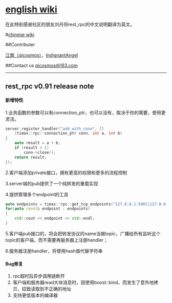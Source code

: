 # [english wiki](https://github.com/topcpporg/rest_rpc/wiki/English)
在此特别感谢社区的朋友刘丹将rest_rpc的中文说明翻译为英文。

#[chinese wiki](https://github.com/topcpporg/rest_rpc/wiki/Chinese)

##Contributer

[江南（qicosmos）](https://github.com/qicosmos)，[IndignantAngel](https://github.com/IndignantAngel)

##Contact us
qicosmos@163.com

--------------------------

## rest_rpc v0.91 release note
#### 新增特性
1.业务函数的参数可以有connection_ptr，也可以没有，取决于你的需要，使用更灵活。
```cpp
server.register_handler("add_with_conn", []
    (timax::rpc::connection_ptr conn, int a, int b)
{
    auto result = a + b;
    if (result < 1)
        conn->close();
    return result;
});
```
2.客户端添加private接口，拥有更高的权限和更多的流程控制

3.server端的pub提供了一个纯转发的重载实现

4.提供管理多个endpoint的工具
```cpp
auto endpoints = timax::rpc::get_tcp_endpoints("127.0.0.1:5001|127.0.0.1:5002");
for(auto const& endpoint : endpoints)
{
    std::cout << endpoint << std::endl;
}
```
5.客户端pub接口的，将会把转发协议的name当做topic，广播给所有监听这个topic的客户端，而不需要再服务器上注册handler；

6.服务器注册handler，将使用hash值代替字符串

#### Bug修复
1. rpc超时后异步调用链断开
2. 客户端和服务器read大块消息时，因使用boost::bind，而发生了意外地拷贝，招致读取到不正确的地址
3. 支持更低版本的编译器
